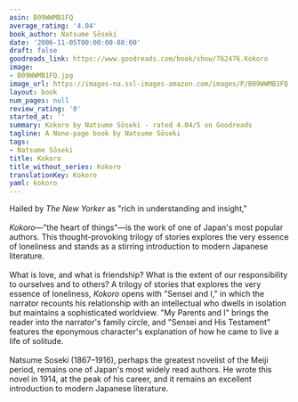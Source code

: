 ```yaml
---
asin: B09WWMB1FQ
average_rating: '4.04'
book_author: Natsume Sōseki
date: '2006-11-05T00:00:00-08:00'
draft: false
goodreads_link: https://www.goodreads.com/book/show/762476.Kokoro
image:
- B09WWMB1FQ.jpg
image_url: https://images-na.ssl-images-amazon.com/images/P/B09WWMB1FQ.01._SCLZZZZZZZ.jpg
layout: book
num_pages: null
review_rating: '0'
started_at: ''
summary: Kokoro by Natsume Sōseki - rated 4.04/5 on Goodreads
tagline: A None-page book by Natsume Sōseki
tags:
- Natsume Sōseki
title: Kokoro
title_without_series: Kokoro
translationKey: Kokoro
yaml: kokoro
---
```


Hailed by <i>The New Yorker</i> as "rich in understanding and insight," <br /><br /><i>Kokoro</i>—"the heart of things"—is the work of one of Japan's most popular authors. This thought-provoking trilogy of stories explores the very essence of loneliness and stands as a stirring introduction to modern Japanese literature.<br /><br />What is love, and what is friendship? What is the extent of our responsibility to ourselves and to others? A trilogy of stories that explores the very essence of loneliness, <i>Kokoro</i> opens with "Sensei and I," in which the narrator recounts his relationship with an intellectual who dwells in isolation but maintains a sophisticated worldview. "My Parents and I" brings the reader into the narrator's family circle, and "Sensei and His Testament" features the eponymous character's explanation of how he came to live a life of solitude.<br /><br />Natsume Soseki (1867–1916), perhaps the greatest novelist of the Meiji period, remains one of Japan's most widely read authors. He wrote this novel in 1914, at the peak of his career, and it remains an excellent introduction to modern Japanese literature.